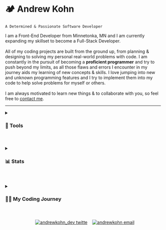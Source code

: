 # 🏕️ Andrew Kohn 

<code>A Determined & Passionate Software Developer</code>
<br/>

I am a Front-End Developer from Minnetonka, MN and I am currently expanding my skillset to become a Full-Stack Developer. <br/><br/>
All of my coding projects are built from the ground up, from planning & designing to solving my personal real-world problems with code. I am constantly in the pursuit of becoming a <strong>proficient programmer</strong> and try to push beyond my limits, as all those flaws and errors I encounter in my journey aids my learning of new concepts & skills. I love jumping into new and unknown programming features and I try to implement them into my code to help solve problems for myself or others.<br/><br/>
I am always motivated to learn new things & to collaborate with you, so feel free to <a href="mailto:contact@kohnandrew.com">contact me</a>.

---

<details>
  <summary><h3>🧰 Tools</h3></summary>
  
  &nbsp;&nbsp;
  <code><img height="36px" src="https://raw.githubusercontent.com/devicons/devicon/master/icons/html5/html5-original.svg" alt="html5 icon" /></code>
  &nbsp;
  <code><img height="36px" src="https://raw.githubusercontent.com/devicons/devicon/master/icons/css3/css3-original.svg" alt="css3 icon" /></code>
  &nbsp;
  <code><img height="36px" src="https://raw.githubusercontent.com/devicons/devicon/master/icons/javascript/javascript-original.svg" alt="javascript icon" /></code>
  &nbsp;
  <code><img height="36px" src="https://raw.githubusercontent.com/devicons/devicon/master/icons/c/c-original.svg" alt="c icon" /></code>
  <br/><br/>
  &nbsp;&nbsp;
  <code><img height="36px" src="https://raw.githubusercontent.com/devicons/devicon/master/icons/mysql/mysql-original.svg" alt="mysql icon" /></code>
  &nbsp;
  <code><img height="36px" src="https://raw.githubusercontent.com/devicons/devicon/master/icons/typescript/typescript-original.svg" alt="typescript icon" /></code>
  &nbsp;
  <code><img height="36px" src="https://raw.githubusercontent.com/devicons/devicon/master/icons/react/react-original.svg" alt="react icon" /></code>
  &nbsp;
  <code><img height="36px" src="https://raw.githubusercontent.com/devicons/devicon/master/icons/java/java-original.svg" alt="java icon" /></code>
  <br/><br/>
  &nbsp;&nbsp;
  <code><img height="36px" src="https://cdn.jsdelivr.net/npm/simple-icons@3.12.2/icons/kotlin.svg" alt="kotlin icon"></code>
  &nbsp;
  <code><img height="36px" src="https://raw.githubusercontent.com/devicons/devicon/master/icons/git/git-original.svg" alt="git icon" /></code>
  &nbsp;
  <code><img height="36px" src="https://raw.githubusercontent.com/devicons/devicon/master/icons/sass/sass-original.svg" alt="sass icon" /></code>
  &nbsp;
  <code><img height="36px" src="https://raw.githubusercontent.com/devicons/devicon/master/icons/nodejs/nodejs-original.svg" alt="node.js icon" /></code>
  <br/><br/>
  &nbsp;&nbsp; <code><img height="36px" src="https://cdn.jsdelivr.net/npm/simple-icons@3.12.2/icons/redux.svg" alt="redux icon" /></code>
  &nbsp;
  <code><img height="36px" src="https://raw.githubusercontent.com/devicons/devicon/master/icons/python/python-original.svg" alt="python icon" /></code>
  &nbsp;
  <code><img height="36px" src="https://cdn.jsdelivr.net/npm/simple-icons@3.12.2/icons/mongodb.svg" alt="mongo.db icon" /></code>

</details>

#

<details>
  <summary><h3>📊 Stats</h3></summary>
  <img src="https://github-readme-streak-stats.herokuapp.com/?user=andrewkohn&theme=tokyonight&hide_border=false" />
  <img align="right" alt="github statcard" src="https://github-readme-stats.vercel.app/api/top-langs/?username=andrewkohn&theme=tokyonight&show_icons=true&hide_border=false" />
  <br/><br/>
   <img src="https://github-readme-stats.vercel.app/api?username=andrewkohn&theme=tokyonight&show_icons=true&hide_border=false&count_private=true" />
</details>

#

<details>
  <summary><h3>👨‍💻 My Coding Journey</h3></summary>
  [TODO] finish later
</details>

#

<div align="center">&nbsp;&nbsp;
<a href="https://twitter.com/andrewkohn_dev" target="blank"><img align="center" src="https://raw.githubusercontent.com/rahuldkjain/github-profile-readme-generator/master/src/images/icons/Social/twitter.svg" alt="andrewkohn_dev twitte" height="30" width="40" /></a>
&nbsp;&nbsp;
<a href="mailto: andy@akohn.dev" target="blank"><img align="center" src="https://cdn-icons-png.flaticon.com/512/552/552486.png" alt="andrewkohn email" height="30" width="30" /></a></div>
